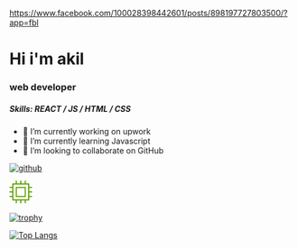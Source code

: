 https://www.facebook.com/100028398442601/posts/898197727803500/?app=fbl

# Hi i'm akil
### web developer 



##### Skills: REACT / JS / HTML / CSS

- 🔭 I’m currently working on upwork 
- 🌱 I’m currently learning Javascript  
- 👯 I’m looking to collaborate on GitHub  


[<img src='https://cdn.jsdelivr.net/npm/simple-icons@3.0.1/icons/github.svg' alt='github' height='40'>](https://github.com/mruakil)  

<a href='https://docs.github.com/en/developers'><img src='https://raw.githubusercontent.com/acervenky/animated-github-badges/master/assets/devbadge.gif' width='40' height='40'></a> 

[![trophy](https://github-profile-trophy.vercel.app/?username=mruakil)](https://github.com/ryo-ma/github-profile-trophy)

[![Top Langs](https://github-readme-stats.vercel.app/api/top-langs/?username=mruakil)](https://github.com/anuraghazra/github-readme-stats)

